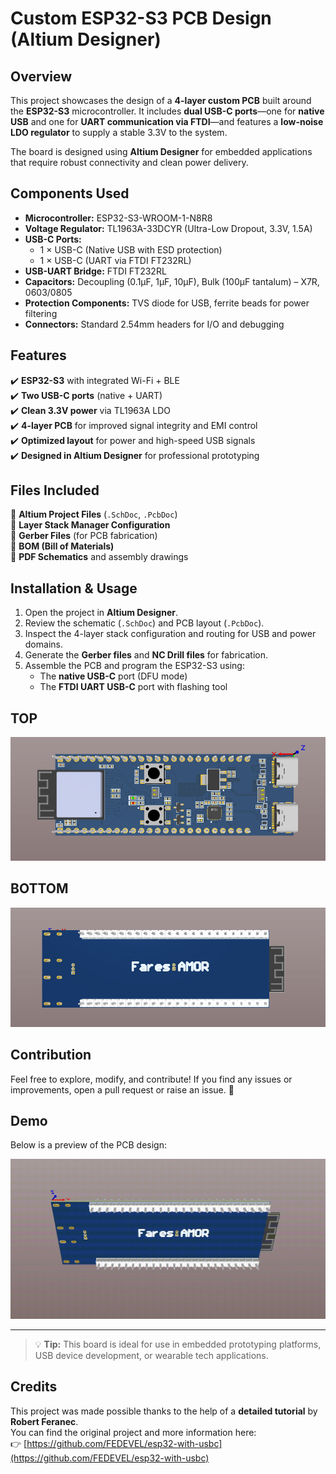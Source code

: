 # Custom ESP32-S3 PCB Design (Altium Designer)

## Overview
This project showcases the design of a **4-layer custom PCB** built around the **ESP32-S3** microcontroller. It includes **dual USB-C ports**—one for **native USB** and one for **UART communication via FTDI**—and features a **low-noise LDO regulator** to supply a stable 3.3V to the system.

The board is designed using **Altium Designer** for embedded applications that require robust connectivity and clean power delivery.

## Components Used
- **Microcontroller:** ESP32-S3-WROOM-1-N8R8  
- **Voltage Regulator:** TL1963A-33DCYR (Ultra-Low Dropout, 3.3V, 1.5A)  
- **USB-C Ports:**
  - 1 × USB-C (Native USB with ESD protection)
  - 1 × USB-C (UART via FTDI FT232RL)
- **USB-UART Bridge:** FTDI FT232RL  
- **Capacitors:** Decoupling (0.1µF, 1µF, 10µF), Bulk (100µF tantalum) – X7R, 0603/0805  
- **Protection Components:** TVS diode for USB, ferrite beads for power filtering  
- **Connectors:** Standard 2.54mm headers for I/O and debugging  

## Features
✔️ **ESP32-S3** with integrated Wi-Fi + BLE  
✔️ **Two USB-C ports** (native + UART)  
✔️ **Clean 3.3V power** via TL1963A LDO  
✔️ **4-layer PCB** for improved signal integrity and EMI control  
✔️ **Optimized layout** for power and high-speed USB signals  
✔️ **Designed in Altium Designer** for professional prototyping  

## Files Included
📁 **Altium Project Files** (`.SchDoc`, `.PcbDoc`)  
📁 **Layer Stack Manager Configuration**  
📁 **Gerber Files** (for PCB fabrication)  
📁 **BOM (Bill of Materials)**  
📁 **PDF Schematics** and assembly drawings  

## Installation & Usage
1. Open the project in **Altium Designer**.
2. Review the schematic (`.SchDoc`) and PCB layout (`.PcbDoc`).
3. Inspect the 4-layer stack configuration and routing for USB and power domains.
4. Generate the **Gerber files** and **NC Drill files** for fabrication.
5. Assemble the PCB and program the ESP32-S3 using:
   - The **native USB-C** port (DFU mode)
   - The **FTDI UART USB-C** port with flashing tool

## TOP

![Image Alt](https://github.com/FaresAmor/ESP32_ALTIUM_DESIGNER/blob/main/top.png)

## BOTTOM

![Image Alt](https://github.com/FaresAmor/ESP32_ALTIUM_DESIGNER/blob/main/bottom.png)

## Contribution
Feel free to explore, modify, and contribute! If you find any issues or improvements, open a pull request or raise an issue. 🚀





## Demo
Below is a preview of the PCB design:

![Demo](https://github.com/FaresAmor/ESP32_ALTIUM_DESIGNER/blob/main/vedio.gif)


---
> 💡 **Tip:** This board is ideal for use in embedded prototyping platforms, USB device development, or wearable tech applications.


## Credits

This project was made possible thanks to the help of a **detailed tutorial** by **Robert Feranec**.  
You can find the original project and more information here:  
👉 [https://github.com/FEDEVEL/esp32-with-usbc](https://github.com/FEDEVEL/esp32-with-usbc)
